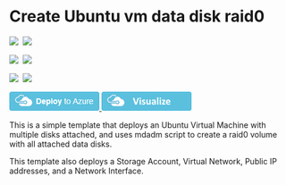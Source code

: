 # Create Ubuntu vm data disk raid0

<IMG SRC="https://azurequickstartsservice.blob.core.windows.net/badges/diskraid-ubuntu-vm/PublicLastTestDate.svg" />&nbsp;
<IMG SRC="https://azurequickstartsservice.blob.core.windows.net/badges/diskraid-ubuntu-vm/PublicDeployment.svg" />&nbsp;

<IMG SRC="https://azurequickstartsservice.blob.core.windows.net/badges/diskraid-ubuntu-vm/FairfaxLastTestDate.svg" />&nbsp;
<IMG SRC="https://azurequickstartsservice.blob.core.windows.net/badges/diskraid-ubuntu-vm/FairfaxDeployment.svg" />&nbsp;

<IMG SRC="https://azurequickstartsservice.blob.core.windows.net/badges/diskraid-ubuntu-vm/BestPracticeResult.svg" />&nbsp;
<IMG SRC="https://azurequickstartsservice.blob.core.windows.net/badges/diskraid-ubuntu-vm/CredScanResult.svg" />&nbsp;

<a href="https://portal.azure.com/#create/Microsoft.Template/uri/https%3A%2F%2Fraw.githubusercontent.com%2FAzure%2Fazure-quickstart-templates%2Fmaster%2Fdiskraid-ubuntu-vm%2Fazuredeploy.json" target="_blank">
    <img src="https://raw.githubusercontent.com/Azure/azure-quickstart-templates/master/1-CONTRIBUTION-GUIDE/images/deploytoazure.png"/>
</a>
<a href="http://armviz.io/#/?load=https%3A%2F%2Fraw.githubusercontent.com%2FAzure%2Fazure-quickstart-templates%2Fmaster%2Fdiskraid-ubuntu-vm%2Fazuredeploy.json" target="_blank">
    <img src="https://raw.githubusercontent.com/Azure/azure-quickstart-templates/master/1-CONTRIBUTION-GUIDE/images/visualizebutton.png"/>
</a>

This is a simple template that deploys an Ubuntu Virtual Machine with multiple disks attached, and uses mdadm script to create a raid0 volume with all attached data disks.

This template also deploys a Storage Account, Virtual Network, Public IP addresses, and a Network Interface.

